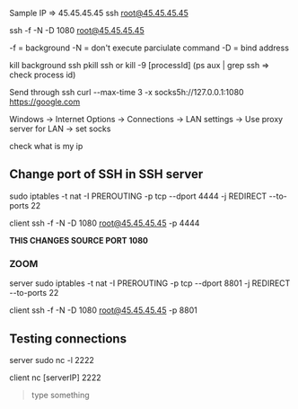Sample IP => 45.45.45.45
ssh root@45.45.45.45

ssh -f -N -D 1080 root@45.45.45.45

-f = background
-N = don't execute parciulate command
-D = bind address


kill background ssh
    pkill ssh
        or
    kill -9 [processId]
    (ps aux | grep ssh => check process id)

Send through ssh 
    curl --max-time 3 -x socks5h://127.0.0.1:1080 https://google.com


Windows -> Internet Options -> Connections -> LAN settings -> Use proxy server for LAN -> set socks

check what is my ip

## Change port of SSH in SSH server

sudo iptables -t nat -I PREROUTING -p tcp --dport 4444 -j REDIRECT --to-ports 22

client
ssh -f -N -D 1080 root@45.45.45.45 -p 4444

<b> THIS CHANGES SOURCE PORT 1080 </b>

### ZOOM
server
sudo iptables -t nat -I PREROUTING -p tcp --dport 8801 -j REDIRECT --to-ports 22

client
ssh -f -N -D 1080 root@45.45.45.45 -p 8801

## Testing connections

server
sudo nc -l 2222

client 
nc [serverIP] 2222
> type something



